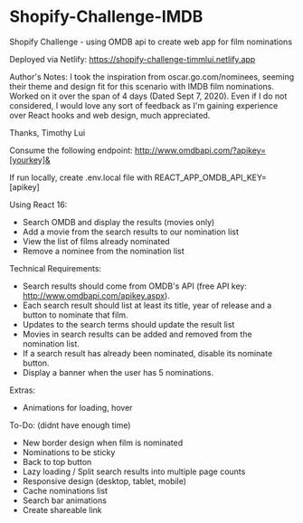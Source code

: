 # Shopify-Challenge-IMDB
Shopify Challenge - using OMDB api to create web app for film nominations

Deployed via Netlify: https://shopify-challenge-timmlui.netlify.app

Author's Notes:
  I took the inspiration from oscar.go.com/nominees, seeming their theme and design fit for this scenario with
  IMDB film nominations. Worked on it over the span of 4 days (Dated Sept 7, 2020). Even if I do not considered,
  I would love any sort of feedback as I'm gaining experience over React hooks and web design, much appreciated.

  Thanks,
  Timothy Lui

Consume the following endpoint:
http://www.omdbapi.com/?apikey=[yourkey]&

If run locally, create .env.local file with REACT_APP_OMDB_API_KEY=[apikey]

Using React 16:

- Search OMDB and display the results (movies only)
- Add a movie from the search results to our nomination list
- View the list of films already nominated
- Remove a nominee from the nomination list

Technical Requirements:

- Search results should come from OMDB's API (free API key: http://www.omdbapi.com/apikey.aspx).
- Each search result should list at least its title, year of release and a button to nominate that film.
- Updates to the search terms should update the result list
- Movies in search results can be added and removed from the nomination list.
- If a search result has already been nominated, disable its nominate button.
- Display a banner when the user has 5 nominations.

Extras:

- Animations for loading, hover

To-Do: (didnt have enough time)

- New border design when film is nominated
- Nominations to be sticky 
- Back to top button
- Lazy loading / Split search results into multiple page counts
- Responsive design (desktop, tablet, mobile)
- Cache nominations list
- Search bar animations
- Create shareable link
